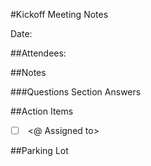 #Kickoff Meeting Notes

Date: 

##Attendees:
*<Name><Role><Location>*

##Notes

###Questions Section Answers

##Action Items
- [ ] **<Due Date>** <Item Description> <@ Assigned to>


##Parking Lot



